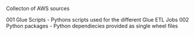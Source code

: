 
Collecton of AWS sources

001 Glue Scripts - Pythons scripts used for the different Glue ETL Jobs
002 Python packages - Python dependiecies provided as single wheel files

